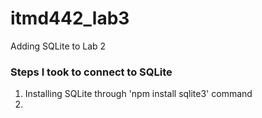 # itmd442_lab3
Adding SQLite to Lab 2

### Steps I took to connect to SQLite
1. Installing SQLite through 'npm install sqlite3' command
2. 
